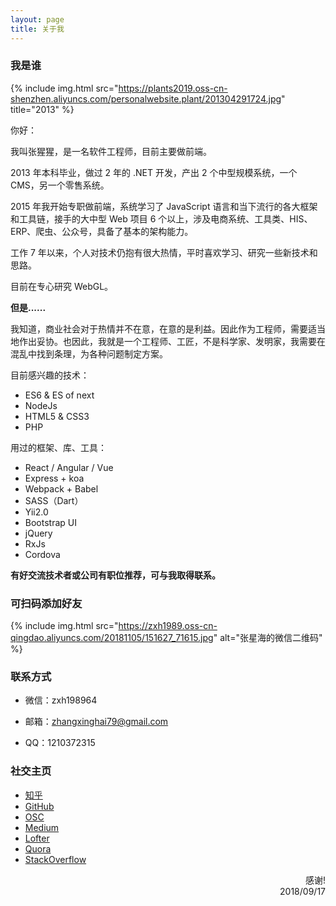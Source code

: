 ```yaml
---
layout: page
title: 关于我
---
```


### 我是谁

{% include img.html src="https://plants2019.oss-cn-shenzhen.aliyuncs.com/personalwebsite.plant/201304291724.jpg" title="2013" %}

你好：

我叫张猩猩，是一名软件工程师，目前主要做前端。

2013 年本科毕业，做过 2 年的 .NET 开发，产出 2 个中型规模系统，一个 CMS，另一个零售系统。

2015 年我开始专职做前端，系统学习了 JavaScript 语言和当下流行的各大框架和工具链，接手的大中型 Web 项目 6 个以上，涉及电商系统、工具类、HIS、ERP、爬虫、公众号，具备了基本的架构能力。

工作 7 年以来，个人对技术仍抱有很大热情，平时喜欢学习、研究一些新技术和思路。

目前在专心研究 WebGL。

**但是......**

我知道，商业社会对于热情并不在意，在意的是利益。因此作为工程师，需要适当地作出妥协。也因此，我就是一个工程师、工匠，不是科学家、发明家，我需要在混乱中找到条理，为各种问题制定方案。

目前感兴趣的技术：

- ES6 & ES of next
- NodeJs
- HTML5 & CSS3
- PHP

用过的框架、库、工具：

- React / Angular / Vue
- Express + koa
- Webpack + Babel
- SASS（Dart）
- Yii2.0
- Bootstrap UI
- jQuery
- RxJs
- Cordova

**有好交流技术者或公司有职位推荐，可与我取得联系。**

### 可扫码添加好友
{% include img.html src="https://zxh1989.oss-cn-qingdao.aliyuncs.com/20181105/151627_71615.jpg" alt="张星海的微信二维码" %}

### 联系方式

- 微信：zxh198964

- 邮箱：zhangxinghai79@gmail.com

- QQ：1210372315

### 社交主页

- [知乎](https://www.zhihu.com/people/zhangxingxing89)
- [GitHub](https://github.com/zxh19890103)
- [OSC](https://github.com/zxh19890103)
- [Medium](https://medium.com/@zhangxinghai79)
- [Lofter](https://stars-in-the-sea.lofter.com/)
- [Quora](https://www.quora.com/profile/Singhi-John)
- [StackOverflow](https://stackoverflow.com/users/5721861/singhi-john)

<p style="text-align: right">
感谢!
<br>  
2018/09/17
</p>
